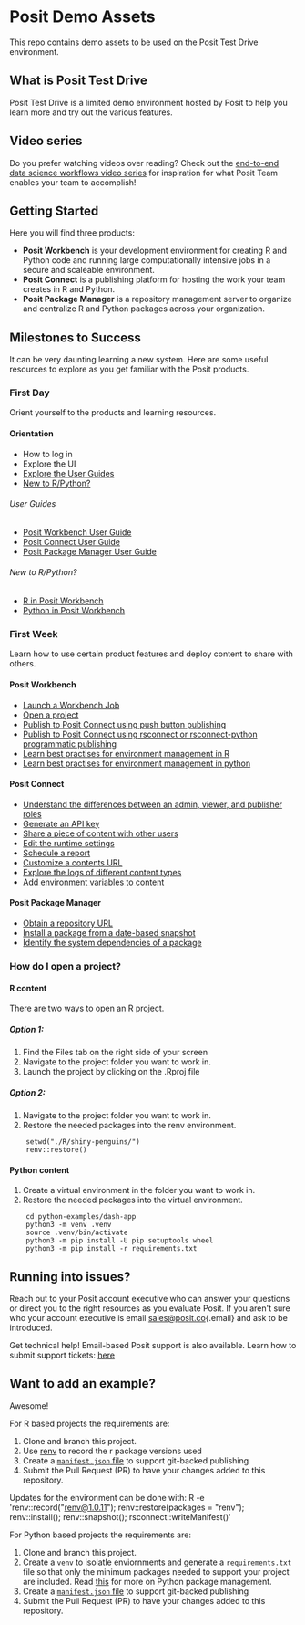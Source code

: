 # Posit Demo Assets

This repo contains demo assets to be used on the Posit Test Drive environment.

## What is Posit Test Drive

Posit Test Drive is a limited demo environment hosted by Posit to help you learn more and try out the various features.

## Video series

Do you prefer watching videos over reading? Check out the [end-to-end data science workflows video series](https://www.youtube.com/watch?v=L6lh2u5pFhc&list=PL9HYL-VRX0oRsUB5AgNMQuKuHPpNDLBVt&pp=iAQB) for inspiration for what Posit Team enables your team to accomplish!

## Getting Started

Here you will find three products:

- **Posit Workbench** is your development environment for creating R and Python code and running large computationally intensive jobs in a secure and scaleable environment.
- **Posit Connect** is a publishing platform for hosting the work your team creates in R and Python.
- **Posit Package Manager** is a repository management server to organize and centralize R and Python packages across your organization.

## Milestones to Success
It can be very daunting learning a new system. Here are some useful resources to explore as you get familiar with the Posit products. 

### First Day
Orient yourself to the products and learning resources.

#### Orientation

- How to log in
- Explore the UI 
- [Explore the User Guides](#user-guides)
- [New to R/Python?](#new-to-rpython)

###### User Guides

- [Posit Workbench User Guide](https://docs.posit.co/ide/server-pro/user/)
- [Posit Connect User Guide](https://docs.posit.co/connect/user/)
- [Posit Package Manager User Guide](https://docs.posit.co/rspm/user/)

###### New to R/Python?

- [R in Posit Workbench](https://docs.posit.co/ide/server-pro/user/posit-workbench/guide/r.html)
- [Python in Posit Workbench](https://docs.posit.co/ide/server-pro/user/posit-workbench/guide/python.html)

### First Week

Learn how to use certain product features and deploy content to share with others. 

#### Posit Workbench 

- [Launch a Workbench Job](https://docs.posit.co/ide/server-pro/user/rstudio-pro/guide/workbench-jobs.html)
- [Open a project](#how-do-i-open-a-project)
- [Publish to Posit Connect using push button publishing](https://docs.posit.co/connect/user/publishing/#publishing-general)
- [Publish to Posit Connect using rsconnect or rsconnect-python programmatic publishing](https://docs.posit.co/connect/user/publishing-cli/)
- [Learn best practises for environment management in R](https://docs.posit.co/ide/server-pro/user/posit-workbench/guide/r.html#renv)
- [Learn best practises for environment management in python](https://docs.posit.co/ide/server-pro/user/posit-workbench/guide/python.html#virtual-environments)
  
#### Posit Connect 

- [Understand the differences between an admin, viewer, and publisher roles](https://docs.posit.co/connect/admin/user-management/index.html#user-roles) 
- [Generate an API key](https://docs.posit.co/connect/user/api-keys/)
- [Share a piece of content with other users](https://docs.posit.co/connect/cookbook/sharing/)
- [Edit the runtime settings](https://docs.posit.co/connect/user/content-settings/index.html#content-runtime) 
- [Schedule a report](https://docs.posit.co/connect/user/content-settings/#content-schedule)
- [Customize a contents URL](https://docs.posit.co/connect/user/content-settings/#custom-url)
- [Explore the logs of different content types](https://docs.posit.co/connect/user/content-settings/#content-logs) 
- [Add environment variables to content](https://docs.posit.co/connect/user/content-settings/#content-vars) 

#### Posit Package Manager 

- [Obtain a repository URL](https://docs.posit.co/rspm/user/get-repo-url/#get-repo-url)
- [Install a package from a date-based snapshot](https://docs.posit.co/rspm/user/get-repo-url/#ui-frozen-urls)
- [Identify the system dependencies of a package](https://docs.posit.co/rspm/admin/appendix/system-dependency-detection/#system-dependency-detection)

### How do I open a project?
#### R content

There are two ways to open an R project. 

##### Option 1:

1. Find the Files tab on the right side of your screen 
2. Navigate to the project folder you want to work in.
3. Launch the project by clicking on the .Rproj file

##### Option 2: 
1. Navigate to the project folder you want to work in.
2. Restore the needed packages into the renv environment.
````
    setwd("./R/shiny-penguins/")
    renv::restore()
````

#### Python content

1. Create a virtual environment in the folder you want to work in.
2. Restore the needed packages into the virtual environment.
````
    cd python-examples/dash-app
    python3 -m venv .venv
    source .venv/bin/activate
    python3 -m pip install -U pip setuptools wheel
    python3 -m pip install -r requirements.txt
````

## Running into issues?

Reach out to your Posit account executive who can answer your questions or direct you to the right resources as you evaluate Posit. If you aren't sure who your account executive is email [sales@posit.co](mailto:sales@posit.co){.email} and ask to be introduced.

Get technical help! Email-based Posit support is also available. Learn how to submit support tickets: [here](https://support.posit.co/hc/en-us/articles/360004788294-How-do-I-submit-a-Support-ticket-#)

## Want to add an example?

Awesome!

For R based projects the requirements are:

1. Clone and branch this project.
2. Use [renv](https://rstudio.github.io/renv/articles/renv.html) to record the r package versions used
3. Create a [`manifest.json` file](https://docs.posit.co/connect/user/git-backed/#creating-a-manifest-file-from-r) to support git-backed publishing
4. Submit the Pull Request (PR) to have your changes added to this repository.

Updates for the environment can be done with: R -e 'renv::record("renv@1.0.11"); renv::restore(packages = "renv"); renv::install(); renv::snapshot(); rsconnect::writeManifest()'

For Python based projects the requirements are:

1. Clone and branch this project.
2. Create a `venv` to isolatle enviornments and generate a `requirements.txt` file so that only the minimum packages needed to support your project are included. Read [this](https://docs.posit.co/connect/admin/python/package-management/index.html) for more on Python package management.
3. Create a [`manifest.json` file](https://docs.posit.co/connect/user/publishing-cli-notebook/index.html#creating-a-manifest-for-future-deployment) to support git-backed publishing
4. Submit the Pull Request (PR) to have your changes added to this repository.
